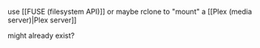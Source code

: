 use [[FUSE (filesystem API)]] or maybe rclone to "mount" a [[Plex (media server)|Plex server]]

might already exist?